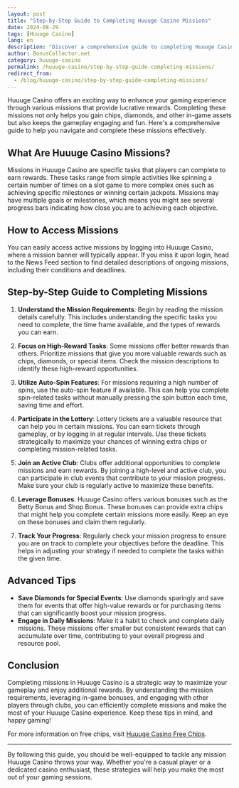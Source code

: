```yaml
---
layout: post
title: "Step-by-Step Guide to Completing Huuuge Casino Missions"
date: 2024-08-29
tags: [Huuuge Casino]
lang: en
description: "Discover a comprehensive guide to completing Huuuge Casino missions efficiently and maximize your rewards with our expert tips."
author: BonusCollector.net
category: huuuge-casino
permalink: /huuuge-casino/step-by-step-guide-completing-missions/
redirect_from:
  - /blog/huuuge-casino/step-by-step-guide-completing-missions/
---
```


Huuuge Casino offers an exciting way to enhance your gaming experience through various missions that provide lucrative rewards. Completing these missions not only helps you gain chips, diamonds, and other in-game assets but also keeps the gameplay engaging and fun. Here's a comprehensive guide to help you navigate and complete these missions effectively.

## **What Are Huuuge Casino Missions?**

Missions in Huuuge Casino are specific tasks that players can complete to earn rewards. These tasks range from simple activities like spinning a certain number of times on a slot game to more complex ones such as achieving specific milestones or winning certain jackpots. Missions may have multiple goals or milestones, which means you might see several progress bars indicating how close you are to achieving each objective.

## **How to Access Missions**

You can easily access active missions by logging into Huuuge Casino, where a mission banner will typically appear. If you miss it upon login, head to the News Feed section to find detailed descriptions of ongoing missions, including their conditions and deadlines.

## **Step-by-Step Guide to Completing Missions**

1. **Understand the Mission Requirements**: Begin by reading the mission details carefully. This includes understanding the specific tasks you need to complete, the time frame available, and the types of rewards you can earn.

2. **Focus on High-Reward Tasks**: Some missions offer better rewards than others. Prioritize missions that give you more valuable rewards such as chips, diamonds, or special items. Check the mission descriptions to identify these high-reward opportunities.

3. **Utilize Auto-Spin Features**: For missions requiring a high number of spins, use the auto-spin feature if available. This can help you complete spin-related tasks without manually pressing the spin button each time, saving time and effort.

4. **Participate in the Lottery**: Lottery tickets are a valuable resource that can help you in certain missions. You can earn tickets through gameplay, or by logging in at regular intervals. Use these tickets strategically to maximize your chances of winning extra chips or completing mission-related tasks.

5. **Join an Active Club**: Clubs offer additional opportunities to complete missions and earn rewards. By joining a high-level and active club, you can participate in club events that contribute to your mission progress. Make sure your club is regularly active to maximize these benefits.

6. **Leverage Bonuses**: Huuuge Casino offers various bonuses such as the Betty Bonus and Shop Bonus. These bonuses can provide extra chips that might help you complete certain missions more easily. Keep an eye on these bonuses and claim them regularly.

7. **Track Your Progress**: Regularly check your mission progress to ensure you are on track to complete your objectives before the deadline. This helps in adjusting your strategy if needed to complete the tasks within the given time.

## **Advanced Tips**

- **Save Diamonds for Special Events**: Use diamonds sparingly and save them for events that offer high-value rewards or for purchasing items that can significantly boost your mission progress.
- **Engage in Daily Missions**: Make it a habit to check and complete daily missions. These missions offer smaller but consistent rewards that can accumulate over time, contributing to your overall progress and resource pool.

## **Conclusion**

Completing missions in Huuuge Casino is a strategic way to maximize your gameplay and enjoy additional rewards. By understanding the mission requirements, leveraging in-game bonuses, and engaging with other players through clubs, you can efficiently complete missions and make the most of your Huuuge Casino experience. Keep these tips in mind, and happy gaming!

For more information on free chips, visit [Huuuge Casino Free Chips](https://bonuscollector.net/huuuge-casino-free-chips/).

--- 

By following this guide, you should be well-equipped to tackle any mission Huuuge Casino throws your way. Whether you're a casual player or a dedicated casino enthusiast, these strategies will help you make the most out of your gaming sessions.